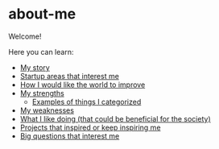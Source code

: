 # about-me

Welcome!

Here you can learn:
* [My story](https://github.com/tilek/about-me/blob/updates/my_story.md)
* [Startup areas that interest me](https://github.com/tilek/about-me/blob/updates/startup_areas_that_interest_me.md)
* [How I would like the world to improve](https://github.com/tilek/about-me/blob/updates/my_goals_for_the_world.md)
* [My strengths](https://github.com/tilek/about-me/blob/updates/my_strengths.md)
  * [Examples of things I categorized](https://github.com/tilek/about-me/blob/updates/categorization_examples.md)
* [My weaknesses](https://github.com/tilek/about-me/blob/updates/my_weaknesses.md)
* [What I like doing (that could be beneficial for the society)](https://github.com/tilek/about-me/blob/updates/my_favorite_activities_altruistic.md)
* [Projects that inspired or keep inspiring me](https://github.com/tilek/about-me/blob/updates/my_favorite_projects_by_others.md)
* [Big questions that interest me](https://github.com/tilek/about-me/blob/updates/big_questions_that_interest_me.md)

